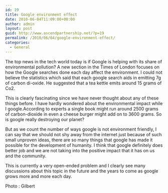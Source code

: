 ```yaml
---
id: 19
title: Google environment effect
date: 2010-06-04T11:09:00+00:00
author: admin
layout: post
guid: http://www.ascendpartnership.net/?p=19
permalink: /2010/06/04/google-environment-effect/
categories:
  - General
---
```

The top news in the tech world today is if Google is helping with its share of environmental pollution? A new section in the Times of London focuses on how the Google searches done each day affect the environment. I could not believe the statistics which said that each google search aids in emitting 7g of carbon di-oxide. He suggested that a tea kettle emits around 15 grams of Co2.

This is clearly fascinating since we have never thought about any of these things before. I have hardly wondered about the environmental impact while I google.According to experts a single book might run around 2500 grams of carbon-dioxide in even a cheese burger might add on to 3600 grams. So is google really destroying our planet?

But as we count the number of ways google is not environment friendly, I can say that we should not shy away from the internet just because of such small unproven ideas, there are so many things that google has made it possible for the development of humanity. I think that google definitely does better job and we are not taking into the positive impact that it has on us and the community.

This is currently a very open-ended problem and I clearly see many discussions about this topic in the future and the years to come as google grows more and more each day.
  
Photo : Gilbert